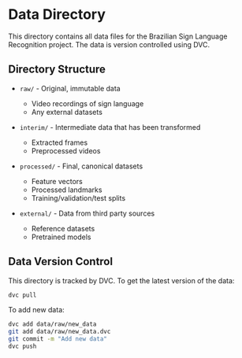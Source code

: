 # Data Directory

This directory contains all data files for the Brazilian Sign Language Recognition project. The data is version controlled using DVC.

## Directory Structure

- `raw/` - Original, immutable data
  - Video recordings of sign language
  - Any external datasets
  
- `interim/` - Intermediate data that has been transformed
  - Extracted frames
  - Preprocessed videos
  
- `processed/` - Final, canonical datasets
  - Feature vectors
  - Processed landmarks
  - Training/validation/test splits
  
- `external/` - Data from third party sources
  - Reference datasets
  - Pretrained models

## Data Version Control

This directory is tracked by DVC. To get the latest version of the data:

```bash
dvc pull
```

To add new data:
```bash
dvc add data/raw/new_data
git add data/raw/new_data.dvc
git commit -m "Add new data"
dvc push
``` 